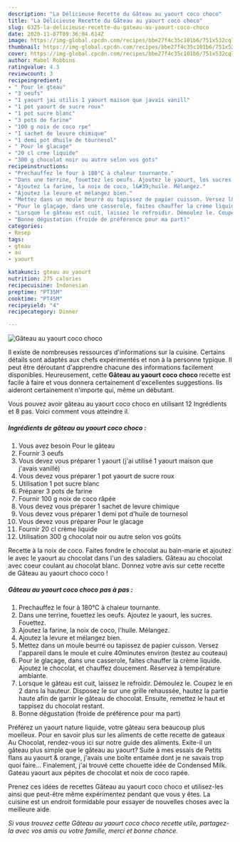 ```yaml
---
description: "La Délicieuse Recette du Gâteau au yaourt coco choco"
title: "La Délicieuse Recette du Gâteau au yaourt coco choco"
slug: 6325-la-delicieuse-recette-du-gateau-au-yaourt-coco-choco
date: 2020-11-07T09:36:04.614Z
image: https://img-global.cpcdn.com/recipes/bbe27f4c35c101b6/751x532cq70/gateau-au-yaourt-coco-choco-photo-principale-de-la-recette.jpg
thumbnail: https://img-global.cpcdn.com/recipes/bbe27f4c35c101b6/751x532cq70/gateau-au-yaourt-coco-choco-photo-principale-de-la-recette.jpg
cover: https://img-global.cpcdn.com/recipes/bbe27f4c35c101b6/751x532cq70/gateau-au-yaourt-coco-choco-photo-principale-de-la-recette.jpg
author: Mabel Robbins
ratingvalue: 4.3
reviewcount: 3
recipeingredient:
- " Pour le gteau"
- "3 oeufs"
- "1 yaourt jai utilis 1 yaourt maison que javais vanill"
- "1 pot yaourt de sucre roux"
- "1 pot sucre blanc"
- "3 pots de farine"
- "100 g noix de coco rpe"
- "1 sachet de levure chimique"
- "1 demi pot dhuile de tournesol"
- " Pour le glacage"
- "20 cl crme liquide"
- "300 g chocolat noir ou autre selon vos gots"
recipeinstructions:
- "Prechauffez le four à 180°C à chaleur tournante."
- "Dans une terrine, fouettez les oeufs. Ajoutez le yaourt, les sucres. Fouettez."
- "Ajoutez la farine, la noix de coco, l&#39;huile. Mélangez."
- "Ajoutez la levure et mélangez bien."
- "Mettez dans un moule beurré ou tapissez de papier cuisson. Versez l&#39;appareil dans le moule et cuire 40minutes environ (testez au couteau)"
- "Pour le glaçage, dans une casserole, faites chauffer la crème liquide. Ajoutez le chocolat, et chauffez doucement. Réservez à température ambiante."
- "Lorsque le gâteau est cuit, laissez le refroidir. Démoulez le. Coupez le en 2 dans la hauteur. Disposez le sur une grille rehaussée, hautez la partie haute afin de garnir le gâteau de chocolat. Ensuite, remettez le haut et tappisez du chocolat restant."
- "Bonne dégustation (froide de préférence pour ma part)"
categories:
- Resep
tags:
- gteau
- au
- yaourt

katakunci: gteau au yaourt 
nutrition: 275 calories
recipecuisine: Indonesian
preptime: "PT35M"
cooktime: "PT45M"
recipeyield: "4"
recipecategory: Dinner

---
```



![Gâteau au yaourt coco choco](https://img-global.cpcdn.com/recipes/bbe27f4c35c101b6/751x532cq70/gateau-au-yaourt-coco-choco-photo-principale-de-la-recette.jpg)

Il existe de nombreuses ressources d'informations sur la cuisine. Certains détails sont adaptés aux chefs expérimentés et non à la personne typique. Il peut être déroutant d'apprendre chacune des informations facilement disponibles. Heureusement, cette <strong> Gâteau au yaourt coco choco </strong> recette est facile à faire et vous donnera certainement d'excellentes suggestions. Ils aideront certainement n'importe qui, même un débutant.

<!--inarticleads1-->

Vous pouvez avoir gâteau au yaourt coco choco en utilisant 12 Ingrédients et 8 pas. Voici comment vous atteindre il.

##### Ingrédients de gâteau au yaourt coco choco :

1. Vous avez besoin  Pour le gâteau
1. Fournir 3 oeufs
1. Vous devez vous préparer 1 yaourt (j&#39;ai utilisé 1 yaourt maison que j&#39;avais vanillé)
1. Vous devez vous préparer 1 pot yaourt de sucre roux
1. Utilisation 1 pot sucre blanc
1. Préparer 3 pots de farine
1. Fournir 100 g noix de coco râpée
1. Vous devez vous préparer 1 sachet de levure chimique
1. Vous devez vous préparer 1 demi pot d&#39;huile de tournesol
1. Vous devez vous préparer  Pour le glacage
1. Fournir 20 cl crème liquide
1. Utilisation 300 g chocolat noir ou autre selon vos goûts


Recette à la noix de coco. Faites fondre le chocolat au bain-marie et ajoutez le avec le yaourt au chocolat dans l&#39;un des saladiers. Gâteau au chocolat avec coeur coulant au chocolat blanc. Donnez votre avis sur cette recette de Gâteau au yaourt choco coco ! 

<!--inarticleads2-->

##### Gâteau au yaourt coco choco pas à pas :

1. Prechauffez le four à 180°C à chaleur tournante.
1. Dans une terrine, fouettez les oeufs. Ajoutez le yaourt, les sucres. Fouettez.
1. Ajoutez la farine, la noix de coco, l&#39;huile. Mélangez.
1. Ajoutez la levure et mélangez bien.
1. Mettez dans un moule beurré ou tapissez de papier cuisson. Versez l&#39;appareil dans le moule et cuire 40minutes environ (testez au couteau)
1. Pour le glaçage, dans une casserole, faites chauffer la crème liquide. Ajoutez le chocolat, et chauffez doucement. Réservez à température ambiante.
1. Lorsque le gâteau est cuit, laissez le refroidir. Démoulez le. Coupez le en 2 dans la hauteur. Disposez le sur une grille rehaussée, hautez la partie haute afin de garnir le gâteau de chocolat. Ensuite, remettez le haut et tappisez du chocolat restant.
1. Bonne dégustation (froide de préférence pour ma part)


Préférez un yaourt nature liquide, votre gâteau sera beaucoup plus moelleux. Pour en savoir plus sur les aliments de cette recette de gateaux Au Chocolat, rendez-vous ici sur notre guide des aliments. Exite-il un gâteau plus simple que le gâteau au yaourt? Suite à mes essais de Petits flans au yaourt &amp; orange, j&#39;avais une boîte entamée dont je ne savais trop quoi faire… Finalement, j&#39;ai trouvé cette chouette idée de Condensed Milk. Gateau yaourt aux pépites de chocolat et noix de coco rapée. 

<!--inarticleads1-->

<p>
Prenez ces idées de recettes Gâteau au yaourt coco choco et utilisez-les ainsi que peut-être même expérimentez pendant que vous y êtes. La cuisine est un endroit formidable pour essayer de nouvelles choses avec la meilleure aide.
</p>

<p>
<i>Si vous trouvez cette Gâteau au yaourt coco choco recette utile, partagez-la avec vos amis ou votre famille, merci et bonne chance.</i>
</p>
